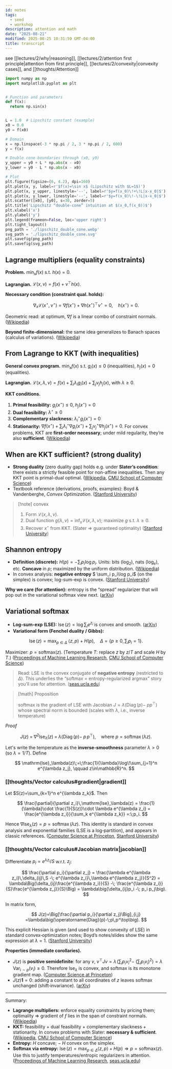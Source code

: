 ```yaml
---
id: notes
tags:
  - seed
  - workshop
description: attention and math
date: "2025-08-21"
modified: 2025-08-25 10:31:59 GMT-04:00
title: transcript
---
```


see [[lectures/2/why|reasoning]], [[lectures/2/attention first principle|attention from first principle]], [[lectures/2/convexity|convexity cases]], and [[thoughts/Attention]]

```python
import numpy as np
import matplotlib.pyplot as plt


# Function and parameters
def f(x):
  return np.sin(x)


L = 1.0  # Lipschitz constant (example)
x0 = 0.0
y0 = f(x0)

# Domain
x = np.linspace(-3 * np.pi / 2, 3 * np.pi / 2, 600)
y = f(x)

# Double cone boundaries through (x0, y0)
y_upper = y0 + L * np.abs(x - x0)
y_lower = y0 - L * np.abs(x - x0)

# Plot
plt.figure(figsize=(6, 4.2), dpi=160)
plt.plot(x, y, label=r'$f(x)=\sin x$ (Lipschitz with $L=1$)')
plt.plot(x, y_upper, linestyle='--', label=r'$y=f(x_0)\!+\!L|x-x_0|$')
plt.plot(x, y_lower, linestyle='--', label=r'$y=f(x_0)\!-\!L|x-x_0|$')
plt.scatter([x0], [y0], s=30, zorder=5)
plt.title('Lipschitz “double-cone” intuition at $(x_0,f(x_0))$')
plt.xlabel('x')
plt.ylabel('y')
plt.legend(frameon=False, loc='upper right')
plt.tight_layout()
png_path = './lipschitz_double_cone.webp'
svg_path = './lipschitz_double_cone.svg'
plt.savefig(png_path)
plt.savefig(svg_path)
```

## Lagrange multipliers (equality constraints)

**Problem.** $\min_x f(x)$ s.t. $h(x)=0$.

**Lagrangian.** $\mathcal L(x,\nu)=f(x)+\nu^\top h(x)$.

**Necessary condition (constraint qual. holds):**

$$
\nabla_x \mathcal L(x^\star,\nu^\star)=\nabla f(x^\star)+\nabla h(x^\star)^\top \nu^\star=0,\quad h(x^\star)=0.
$$

Geometric read: at optimum, $\nabla f$ is a linear combo of constraint normals. ([Wikipedia][1])

**Beyond finite-dimensional:** the same idea generalizes to Banach spaces (calculus of variations). ([Wikipedia][2])

## From Lagrange to KKT (with inequalities)

**General convex program.**
$\min_x f(x)$ s.t. $g_i(x)\le 0$ (inequalities), $h_j(x)=0$ (equalities).

**Lagrangian.** $\mathcal L(x,\lambda,\nu)=f(x)+\sum_i \lambda_i g_i(x)+\sum_j \nu_j h_j(x)$, with $\lambda\ge 0$.

**KKT conditions.**

1. **Primal feasibility:** $g_i(x^\star)\le0,\; h_j(x^\star)=0$
2. **Dual feasibility:** $\lambda^\star\ge0$
3. **Complementary slackness:** $\lambda_i^\star g_i(x^\star)=0$
4. **Stationarity:** $\nabla f(x^\star)+\sum_i \lambda_i^\star\nabla g_i(x^\star)+\sum_j \nu_j^\star\nabla h_j(x^\star)=0$.
   For convex problems, KKT are **first-order necessary**; under mild regularity, they’re also **sufficient**. ([Wikipedia][3])

## When are KKT sufficient? (strong duality)

- **Strong duality** (zero duality gap) holds e.g. under **Slater’s condition**: there exists a strictly feasible point for non-affine inequalities. Then any KKT point is primal-dual optimal. ([Wikipedia][4], [CMU School of Computer Science][5])
- Textbook reference (derivations, proofs, examples): Boyd & Vandenberghe, _Convex Optimization_. ([Stanford University][6])

> [!note] convex
>
> 1. Form $\mathcal L(x,\lambda,\nu)$.
> 2. Dual function $g(\lambda,\nu)=\inf_x \mathcal L(x,\lambda,\nu)$; maximize $g$ s.t. $\lambda\ge0$.
> 3. Recover $x^\star$ from KKT. (Slater => guaranteed optimality) ([Stanford University][6])

## Shannon entropy

- **Definition (discrete):** $H(p)=-\sum_i p_i\log p_i$. Units: bits ($\log_2$), nats ($\log_e$), etc. **Concave** in $p$; maximized by the uniform distribution. ([Wikipedia][7])
- In convex analysis: **negative entropy** $ \sum_i p_i\log p_i$ (on the simplex) is convex; log-sum-exp is convex. ([Stanford University][8])

**Why we care (for attention):** entropy is the “spread” regularizer that will pop out in the variational softmax view next. ([arXiv][9])

## Variational softmax

- **Log-sum-exp (LSE):** $\operatorname{lse}(z)=\log\sum_i e^{z_i}$ is convex and smooth. ([arXiv][10])
- **Variational form (Fenchel duality / Gibbs):**

$$
\operatorname{lse}(z)=\max_{p\in\Delta}\;\langle z,p\rangle+H(p),
\quad \Delta=\{p\ge0,\sum_i p_i=1\}.
$$

Maximizer: $p=\mathrm{softmax}(z)$. (Temperature $T$: replace $z$ by $z/T$ and scale $H$ by $T$.) ([Proceedings of Machine Learning Research][11], [CMU School of Computer Science][12])

> Read: LSE is the convex conjugate of **negative entropy** (restricted to $\Delta$). This underlies the “softmax = entropy-regularized argmax” story you’ll use for attention. ([seas.ucla.edu][13])

> [!math] Proposition
>
> softmax is the gradient of LSE with Jacobian $J=\lambda(\operatorname{Diag}(p)-\;pp^\top)$ whose spectral norm is bounded (scales with $\lambda$, i.e., inverse temperature)

_Proof_

$$
J(z)\;=\;\nabla^2 \mathrm{lse}_\lambda(z)\;=\;\lambda\big(\operatorname{Diag}(p)-\;p\,p^\top\big),
\quad\text{where }p=\operatorname{softmax}(\lambda z).
$$

Let's write the temperature as the **inverse‑smoothness** parameter $\lambda>0$ (so $\lambda=1/T$). Define

$$
\mathrm{lse}_\lambda(z)\;=\;\frac{1}{\lambda}\log\!\sum_{j=1}^n e^{\lambda z_j},
\qquad z\in\mathbb{R}^n.
$$

### [[thoughts/Vector calculus#gradient|gradient]]

Let $S(z)=\sum_{k=1}^n e^{\lambda z_k}$. Then

$$
\frac{\partial}{\partial z_i}\,\mathrm{lse}_\lambda(z)
= \frac{1}{\lambda}\cdot \frac{1}{S(z)}\cdot \lambda e^{\lambda z_i}
= \frac{e^{\lambda z_i}}{\sum_k e^{\lambda z_k}}
=:\;p_i.
$$

Hence $\nabla \mathrm{lse}_\lambda(z)=p=\operatorname{softmax}(\lambda z)$. This identity is standard in convex analysis and exponential families (LSE is a log‑partition), and appears in classic references. ([Computer Science at Princeton][1], [Stanford University][2])

### [[thoughts/Vector calculus#Jacobian matrix|jacobian]]

Differentiate $p_i = e^{\lambda z_i}/S$ w\.r.t. $z_j$:

$$
\frac{\partial p_i}{\partial z_j}
= \frac{\lambda e^{\lambda z_i}\,\delta_{ij}\,S -\; e^{\lambda z_i}\,\lambda e^{\lambda z_j}}{S^2}
= \lambda\Big(\delta_{ij}\frac{e^{\lambda z_i}}{S} -\; \frac{e^{\lambda z_i}}{S}\frac{e^{\lambda z_j}}{S}\Big)
= \lambda\big(\delta_{ij}p_i -\; p_i p_j\big).
$$

In matrix form,

$$
J(z)=\Big[\frac{\partial p_i}{\partial z_j}\Big]_{i,j}
=\lambda\big(\operatorname{Diag}(p)-\;p\,p^\top\big).
$$

This explicit Hessian is given (and used to show convexity of LSE) in standard convex‑optimization notes; Boyd’s notes/slides show the same expression at $\lambda=1$. ([Stanford University][2])

**Properties (immediate corollaries).**

- $J(z)$ is **positive semidefinite**: for any $v$, $v^\top J v=\lambda\!\left(\sum_i p_i v_i^2 -\; (\sum_i p_i v_i)^2\right)=\lambda\,\mathrm{Var}_{i\sim p}(v_i)\ge 0$. Therefore $\mathrm{lse}_\lambda$ is convex, and softmax is its monotone gradient map. ([Computer Science at Princeton][1])
- $J(z)\mathbf{1}=0$: adding a constant to all coordinates of $z$ leaves softmax unchanged (shift‑invariance). ([arXiv][3])

---

Summary:

- **Lagrange multipliers:** enforce equality constraints by pricing them; optimality ⇒ gradient of $f$ lies in the span of constraint normals. ([Wikipedia][1])
- **KKT:** feasibility + dual feasibility + complementary slackness + stationarity. In convex problems with Slater: **necessary & sufficient**. ([Wikipedia][4], [CMU School of Computer Science][5])
- **Entropy:** $H$ concave; $-\;H$ convex on the simplex.
- **Softmax via entropy:** $\operatorname{lse}(z)=\max_{p\in\Delta}\langle z,p\rangle+H(p)\Rightarrow p=\mathrm{softmax}(z)$. Use this to justify temperatures/entropic regularizers in attention. ([Proceedings of Machine Learning Research][11], [seas.ucla.edu][13])

[1]: https://en.wikipedia.org/wiki/Lagrange_multiplier "Lagrange multiplier - Wikipedia"
[2]: https://en.wikipedia.org/wiki/Lagrange_multipliers_on_Banach_spaces "Lagrange multipliers on Banach spaces"
[3]: https://en.wikipedia.org/wiki/Karush%E2%80%93Kuhn%E2%80%93Tucker_conditions "Karush–Kuhn–Tucker conditions"
[4]: https://en.wikipedia.org/wiki/Slater%27s_condition "Slater's condition"
[5]: https://www.cs.cmu.edu/~ggordon/10725-F12/slides/16-kkt.pdf "Karush-Kuhn-Tucker conditions"
[6]: https://web.stanford.edu/~boyd/cvxbook/bv_cvxbook.pdf "Convex Optimization"
[7]: https://en.wikipedia.org/wiki/Entropy_%28information_theory%29 "Entropy (information theory)"
[8]: https://stanford.edu/~boyd/cvxbook/bv_cvxslides.pdf "Convex Optimization"
[9]: https://arxiv.org/pdf/1901.02324 "arXiv:1901.02324v2 [stat.ML] 2 Mar 2020"
[10]: https://arxiv.org/pdf/1704.00805 "On the Properties of the Softmax Function with Application ..."
[11]: https://proceedings.mlr.press/v89/blondel19a/blondel19a.pdf "Learning Classifiers with Fenchel-Young Losses: Generalized ..."
[12]: https://www.cs.cmu.edu/~afm/Home_files/CMU-ML-10-109.pdf "Learning Structured Classifiers with Dual Coordinate Ascent"
[13]: https://www.seas.ucla.edu/~vandenbe/236C/lectures/conj.pdf "5. Conjugate functions"
